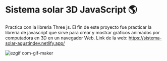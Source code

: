 #  Sistema solar 3D JavaScript 🌎

Practica con la libreria Three js. 
El fin de este proyecto fue practicar la libreria de javascript que sirve para crear y mostrar gráficos animados por computadora en 3D en un navegador Web.
Link de la web: https://sistema-solar-agustindev.netlify.app/

![ezgif com-gif-maker](https://user-images.githubusercontent.com/66225450/126587321-60583780-0841-4ece-b0a1-fc709baa9696.gif)


